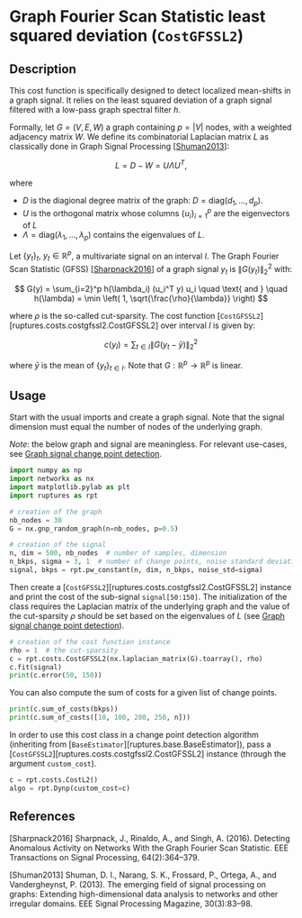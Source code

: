 # Graph Fourier Scan Statistic least squared deviation (`CostGFSSL2`)

## Description

This cost function is specifically designed to detect localized mean-shifts in a graph signal. It relies on the least squared deviation of a graph signal filtered with a low-pass graph spectral filter $h$.

Formally, let $G = (V, E, W)$ a graph containing $p =|V|$ nodes, with a weighted adjacency matrix $W$. We define its combinatorial Laplacian matrix $L$ as classically done in Graph Signal Processing [[Shuman2013](#Shuman2013)]:

$$
L = D - W = U \Lambda U^T,
$$

where

- $D$ is the diagional degree matrix of the graph: $D = \text{diag}(d_1, \ldots, d_p)$.
- $U$ is the orthogonal matrix whose columns $\{u_i\}_{i=1}^p$ are the eigenvectors of $L$
- $\Lambda = \text{diag}(\lambda_1, \ldots, \lambda_p)$ contains the eigenvalues of $L$.

Let $\{y_t\}_t, ~ y_t \in \mathbb{R}^p$, a multivariate signal on an interval $I$. The Graph Fourier Scan Statistic (GFSS) [[Sharpnack2016](#Sharpnack2016)] of a graph signal $y_t$ is $\|G(y_t)\|_2^2$ with:

$$
G(y) = \sum_{i=2}^p h(\lambda_i) (u_i^T y) u_i \quad \text{ and } \quad h(\lambda) = \min \left( 1, \sqrt{\frac{\rho}{\lambda}} \right)
$$

where $\rho$ is the so-called cut-sparsity. The cost function [`CostGFSSL2`][ruptures.costs.costgfssl2.CostGFSSL2] over interval $I$ is given by:

$$
c(y_{I}) = \sum_{t\in I} \|G(y_t - \bar{y})\|_2^2
$$

where $\bar{y}$ is the mean of $\{y_t\}_{t\in I}$. Note that $G: \mathbb{R}^p \rightarrow \mathbb{R}^p$ is linear.

## Usage

Start with the usual imports and create a graph signal. Note that the signal dimension must equal the number of nodes of the underlying graph.

*Note*: the below graph and signal are meaningless. For relevant use-cases, see [Graph signal change point detection](../../examples/merging-cost-functions.ipynb).

```python
import numpy as np
import networkx as nx
import matplotlib.pylab as plt
import ruptures as rpt

# creation of the graph
nb_nodes = 30
G = nx.gnp_random_graph(n=nb_nodes, p=0.5)

# creation of the signal
n, dim = 500, nb_nodes  # number of samples, dimension
n_bkps, sigma = 3, 1  # number of change points, noise standard deviation
signal, bkps = rpt.pw_constant(n, dim, n_bkps, noise_std=sigma)
```

Then create a [`CostGFSSL2`][ruptures.costs.costgfssl2.CostGFSSL2] instance and print the cost of the sub-signal `signal[50:150]`. The initialization of the class requires the Laplacian matrix of the underlying graph and the value of the cut-sparsity $\rho$ should be set based on the eigenvalues of $L$ (see [Graph signal change point detection](../../examples/merging-cost-functions.ipynb)).

```python
# creation of the cost function instance
rho = 1  # the cut-sparsity
c = rpt.costs.CostGFSSL2(nx.laplacian_matrix(G).toarray(), rho)
c.fit(signal)
print(c.error(50, 150))
```

You can also compute the sum of costs for a given list of change points.

```python
print(c.sum_of_costs(bkps))
print(c.sum_of_costs([10, 100, 200, 250, n]))
```

In order to use this cost class in a change point detection algorithm (inheriting from [`BaseEstimator`][ruptures.base.BaseEstimator]), pass a [`CostGFSSL2`][ruptures.costs.costgfssl2.CostGFSSL2] instance (through the argument `custom_cost`).

```python
c = rpt.costs.CostL2()
algo = rpt.Dynp(custom_cost=c)
```

## References

<a id="Sharpnack2016">[Sharpnack2016]</a>
Sharpnack, J., Rinaldo, A., and Singh, A. (2016). Detecting Anomalous Activity on Networks With the Graph Fourier Scan Statistic. EEE Transactions on Signal Processing, 64(2):364–379.

<a id="Shuman2013">[Shuman2013]</a>
Shuman, D. I., Narang, S. K., Frossard, P., Ortega, A., and Vandergheynst, P. (2013). The emerging field of signal processing on graphs: Extending high-dimensional data analysis to networks and other irregular domains. EEE Signal Processing Magazine, 30(3):83–98.
